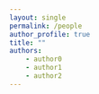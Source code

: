 ```yaml
---
layout: single
permalink: /people
author_profile: true
title: ""
authors:
    - author0
    - author1
    - author2
---
```

